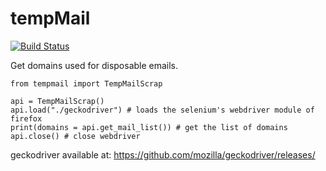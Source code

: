# tempMail

[![Build Status](https://travis-ci.org/subtosilencio/tempMail.svg?branch=master)](https://travis-ci.org/subtosilencio/tempMail)

Get domains used for disposable emails.

```
from tempmail import TempMailScrap

api = TempMailScrap()
api.load("./geckodriver") # loads the selenium's webdriver module of firefox
print(domains = api.get_mail_list()) # get the list of domains
api.close() # close webdriver
```

geckodriver available at:
https://github.com/mozilla/geckodriver/releases/
